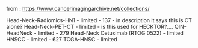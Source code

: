 from : https://www.cancerimagingarchive.net/collections/


Head-Neck-Radiomics-HN1 - limited - 137 -  in description it says this is CT alone?
Head-Neck-PET-CT - limited - is this used for HECKTOR?....
QIN-HeadNeck - limited - 279
Head-Neck Cetuximab (RTOG 0522) - limited 
HNSCC - limited - 627
TCGA-HNSC - limited 
